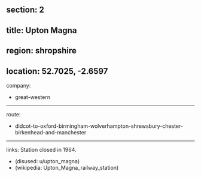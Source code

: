 section: 2
----
title: Upton Magna
----
region: shropshire
----
location: 52.7025, -2.6597
----
company:
- great-western
----
route:
- didcot-to-oxford-birmingham-wolverhampton-shrewsbury-chester-birkenhead-and-manchester
----
links:
Station closed in 1964.
- (disused: u/upton_magna)
- (wikipedia: Upton_Magna_railway_station)
